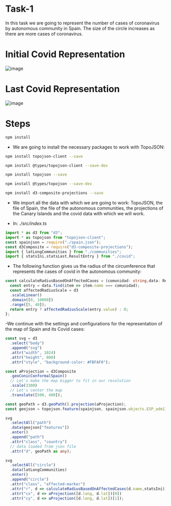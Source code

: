 # Task-1

In this task we are going to represent the number of cases of coronavirus by autonomous community in Spain. The size of the circle increases as there are more cases of coronavirus.


# Initial Covid Representation
![image](https://user-images.githubusercontent.com/94138220/180602552-da62b62d-5db4-474a-abd2-b52e12fe4d44.png)

# Last Covid Representation
![image](https://user-images.githubusercontent.com/94138220/180602577-836433f4-fc65-4ed2-bc66-6df22c01d35b.png)

# Steps

```bash
npm install
```

- We are going to install the necessary packages to work with TopoJSON:

```bash
npm install topojson-client --save
```

```bash
npm install @types/topojson-client --save-dev
```

```bash
npm install topojson --save
```

```bash
npm install @types/topojson --save-dev
```

```bash
npm install d3-composite-projections --save
```

- We import all the data with which we are going to work: TopoJSON, the file of Spain, the file of the autonomous communities, the projections of the Canary Islands and the covid data with which we will work.

- In: _./src/index.ts_

```typescript
import * as d3 from "d3";
import * as topojson from "topojson-client";
const spainjson = require("./spain.json");
const d3Composite = require("d3-composite-projections");
import { latLongCommunities } from "./communities";
import { statsIni,statsLast,ResultEntry } from "./covid";
```
- The following function gives us the radius of the circumference that represents the cases of covid in the autonomous community:

```typescript
const calculateRadiusBasedOnAffectedCases = (comunidad: string,data: ResultEntry[]) => {
  const entry = data.find(item => item.name === comunidad);
  const affectedRadiusScale = d3
  .scaleLinear()
  .domain([0, 10000])
  .range([5, 40]); 
  return entry ? affectedRadiusScale(entry.value) : 0;
};
```

-We continue with the settings and configurations for the representation of the map of Spain and its Covid cases:

```typescript
const svg = d3
  .select("body")
  .append("svg")
  .attr("width", 1024)
  .attr("height", 800)
  .attr("style", "background-color: #FBFAF0");

const aProjection = d3Composite
  .geoConicConformalSpain()
  // Let's make the map bigger to fit in our resolution
  .scale(3300)
  // Let's center the map
  .translate([500, 400]);

const geoPath = d3.geoPath().projection(aProjection);
const geojson = topojson.feature(spainjson, spainjson.objects.ESP_adm1);

svg
  .selectAll("path")
  .data(geojson["features"])
  .enter()
  .append("path")
  .attr("class", "country")
  // data loaded from json file
  .attr("d", geoPath as any);

svg
  .selectAll("circle")
  .data(latLongCommunities)
  .enter()
  .append("circle")
  .attr("class", "affected-marker")
  .attr("r", d => calculateRadiusBasedOnAffectedCases(d.name,statsIni))
  .attr("cx", d => aProjection([d.long, d.lat])[0])
  .attr("cy", d => aProjection([d.long, d.lat])[1]);
  ```

